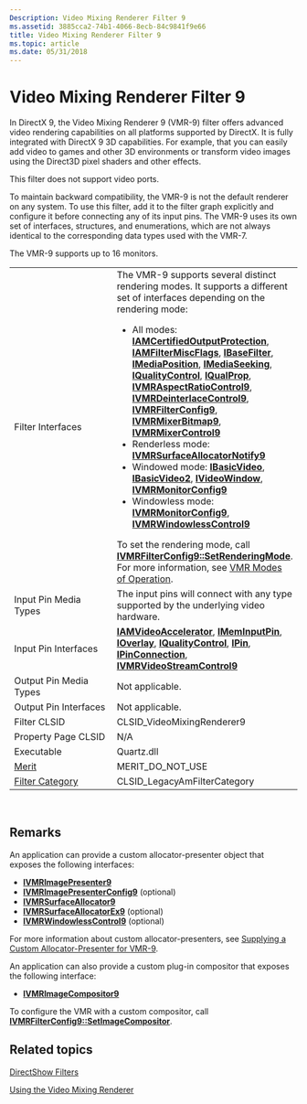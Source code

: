 ```yaml
---
Description: Video Mixing Renderer Filter 9
ms.assetid: 3885cca2-74b1-4066-8ecb-84c9841f9e66
title: Video Mixing Renderer Filter 9
ms.topic: article
ms.date: 05/31/2018
---
```


# Video Mixing Renderer Filter 9

In DirectX 9, the Video Mixing Renderer 9 (VMR-9) filter offers advanced video rendering capabilities on all platforms supported by DirectX. It is fully integrated with DirectX 9 3D capabilities. For example, that you can easily add video to games and other 3D environments or transform video images using the Direct3D pixel shaders and other effects.

This filter does not support video ports.

To maintain backward compatibility, the VMR-9 is not the default renderer on any system. To use this filter, add it to the filter graph explicitly and configure it before connecting any of its input pins. The VMR-9 uses its own set of interfaces, structures, and enumerations, which are not always identical to the corresponding data types used with the VMR-7.

The VMR-9 supports up to 16 monitors.



<table>
<colgroup>
<col style="width: 50%" />
<col style="width: 50%" />
</colgroup>
<tbody>
<tr class="odd">
<td>Filter Interfaces</td>
<td>The VMR-9 supports several distinct rendering modes. It supports a different set of interfaces depending on the rendering mode:<br/>
<ul>
<li>All modes: <a href="/windows/desktop/api/Strmif/nn-strmif-iamcertifiedoutputprotection"><strong>IAMCertifiedOutputProtection</strong></a>, <a href="/windows/desktop/api/Strmif/nn-strmif-iamfiltermiscflags"><strong>IAMFilterMiscFlags</strong></a>, <a href="/windows/desktop/api/Strmif/nn-strmif-ibasefilter"><strong>IBaseFilter</strong></a>, <a href="/windows/desktop/api/Control/nn-control-imediaposition"><strong>IMediaPosition</strong></a>, <a href="/windows/desktop/api/Strmif/nn-strmif-imediaseeking"><strong>IMediaSeeking</strong></a>, <a href="/windows/desktop/api/Strmif/nn-strmif-iqualitycontrol"><strong>IQualityControl</strong></a>, <a href="/previous-versions/windows/desktop/api/Amvideo/nn-amvideo-iqualprop"><strong>IQualProp</strong></a>, <a href="/previous-versions/windows/desktop/api/Vmr9/nn-vmr9-ivmraspectratiocontrol9"><strong>IVMRAspectRatioControl9</strong></a>, <a href="/previous-versions/windows/desktop/api/Vmr9/nn-vmr9-ivmrdeinterlacecontrol9"><strong>IVMRDeinterlaceControl9</strong></a>, <a href="/previous-versions/windows/desktop/api/Vmr9/nn-vmr9-ivmrfilterconfig9"><strong>IVMRFilterConfig9</strong></a>, <a href="/previous-versions/windows/desktop/api/Vmr9/nn-vmr9-ivmrmixerbitmap9"><strong>IVMRMixerBitmap9</strong></a>, <a href="/previous-versions/windows/desktop/api/Vmr9/nn-vmr9-ivmrmixercontrol9"><strong>IVMRMixerControl9</strong></a></li>
<li>Renderless mode: <a href="/previous-versions/windows/desktop/api/Vmr9/nn-vmr9-ivmrsurfaceallocatornotify9"><strong>IVMRSurfaceAllocatorNotify9</strong></a></li>
<li>Windowed mode: <a href="/windows/desktop/api/Control/nn-control-ibasicvideo"><strong>IBasicVideo</strong></a>, <a href="/windows/desktop/api/Control/nn-control-ibasicvideo2"><strong>IBasicVideo2</strong></a>, <a href="/windows/desktop/api/Control/nn-control-ivideowindow"><strong>IVideoWindow</strong></a>, <a href="/previous-versions/windows/desktop/api/Vmr9/nn-vmr9-ivmrmonitorconfig9"><strong>IVMRMonitorConfig9</strong></a></li>
<li>Windowless mode: <a href="/previous-versions/windows/desktop/api/Vmr9/nn-vmr9-ivmrmonitorconfig9"><strong>IVMRMonitorConfig9</strong></a>, <a href="/previous-versions/windows/desktop/api/Vmr9/nn-vmr9-ivmrwindowlesscontrol9"><strong>IVMRWindowlessControl9</strong></a></li>
</ul>
To set the rendering mode, call <a href="/previous-versions/windows/desktop/api/Vmr9/nf-vmr9-ivmrfilterconfig9-setrenderingmode"><strong>IVMRFilterConfig9::SetRenderingMode</strong></a>. For more information, see <a href="vmr-modes-of-operation.md">VMR Modes of Operation</a>.<br/></td>
</tr>
<tr class="even">
<td>Input Pin Media Types</td>
<td>The input pins will connect with any type supported by the underlying video hardware.</td>
</tr>
<tr class="odd">
<td>Input Pin Interfaces</td>
<td><a href="/previous-versions/windows/desktop/api/videoacc/nn-videoacc-iamvideoaccelerator"><strong>IAMVideoAccelerator</strong></a>, <a href="/windows/desktop/api/Strmif/nn-strmif-imeminputpin"><strong>IMemInputPin</strong></a>, <a href="/windows/desktop/api/Strmif/nn-strmif-ioverlay"><strong>IOverlay</strong></a>, <a href="/windows/desktop/api/Strmif/nn-strmif-iqualitycontrol"><strong>IQualityControl</strong></a>, <a href="/windows/desktop/api/Strmif/nn-strmif-ipin"><strong>IPin</strong></a>, <a href="/windows/desktop/api/Strmif/nn-strmif-ipinconnection"><strong>IPinConnection</strong></a>, <a href="/previous-versions/windows/desktop/api/Vmr9/nn-vmr9-ivmrvideostreamcontrol9"><strong>IVMRVideoStreamControl9</strong></a></td>
</tr>
<tr class="even">
<td>Output Pin Media Types</td>
<td>Not applicable.</td>
</tr>
<tr class="odd">
<td>Output Pin Interfaces</td>
<td>Not applicable.</td>
</tr>
<tr class="even">
<td>Filter CLSID</td>
<td>CLSID_VideoMixingRenderer9</td>
</tr>
<tr class="odd">
<td>Property Page CLSID</td>
<td>N/A</td>
</tr>
<tr class="even">
<td>Executable</td>
<td>Quartz.dll</td>
</tr>
<tr class="odd">
<td><a href="merit.md">Merit</a></td>
<td>MERIT_DO_NOT_USE</td>
</tr>
<tr class="even">
<td><a href="filter-categories.md">Filter Category</a></td>
<td>CLSID_LegacyAmFilterCategory</td>
</tr>
</tbody>
</table>



 

## Remarks

An application can provide a custom allocator-presenter object that exposes the following interfaces:

-   [**IVMRImagePresenter9**](/previous-versions/windows/desktop/api/Vmr9/nn-vmr9-ivmrimagepresenter9)
-   [**IVMRImagePresenterConfig9**](/previous-versions/windows/desktop/api/Vmr9/nn-vmr9-ivmrimagepresenterconfig9) (optional)
-   [**IVMRSurfaceAllocator9**](/previous-versions/windows/desktop/api/Vmr9/nn-vmr9-ivmrsurfaceallocator9)
-   [**IVMRSurfaceAllocatorEx9**](/previous-versions/windows/desktop/api/Vmr9/nn-vmr9-ivmrsurfaceallocatorex9) (optional)
-   [**IVMRWindowlessControl9**](/previous-versions/windows/desktop/api/Vmr9/nn-vmr9-ivmrwindowlesscontrol9) (optional)

For more information about custom allocator-presenters, see [Supplying a Custom Allocator-Presenter for VMR-9](supplying-a-custom-allocator-presenter-for-vmr-9.md).

An application can also provide a custom plug-in compositor that exposes the following interface:

-   [**IVMRImageCompositor9**](/previous-versions/windows/desktop/api/Vmr9/nn-vmr9-ivmrimagecompositor9)

To configure the VMR with a custom compositor, call [**IVMRFilterConfig9::SetImageCompositor**](/previous-versions/windows/desktop/api/Vmr9/nf-vmr9-ivmrfilterconfig9-setimagecompositor).

## Related topics

<dl> <dt>

[DirectShow Filters](directshow-filters.md)
</dt> <dt>

[Using the Video Mixing Renderer](using-the-video-mixing-renderer.md)
</dt> </dl>

 

 




